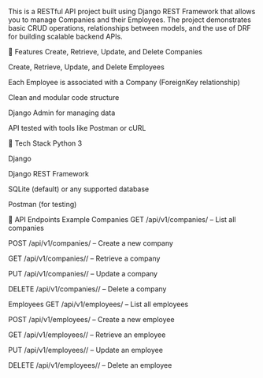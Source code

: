 This is a RESTful API project built using Django REST Framework that allows you to manage Companies and their Employees. The project demonstrates basic CRUD operations, relationships between models, and the use of DRF for building scalable backend APIs.

🚀 Features
Create, Retrieve, Update, and Delete Companies

Create, Retrieve, Update, and Delete Employees

Each Employee is associated with a Company (ForeignKey relationship)

Clean and modular code structure

Django Admin for managing data

API tested with tools like Postman or cURL

🧱 Tech Stack
Python 3

Django

Django REST Framework

SQLite (default) or any supported database

Postman (for testing)

📁 API Endpoints Example
Companies
GET /api/v1/companies/ – List all companies

POST /api/v1/companies/ – Create a new company

GET /api/v1/companies/<id>/ – Retrieve a company

PUT /api/v1/companies/<id>/ – Update a company

DELETE /api/v1/companies/<id>/ – Delete a company

Employees
GET /api/v1/employees/ – List all employees

POST /api/v1/employees/ – Create a new employee

GET /api/v1/employees/<id>/ – Retrieve an employee

PUT /api/v1/employees/<id>/ – Update an employee

DELETE /api/v1/employees/<id>/ – Delete an employee